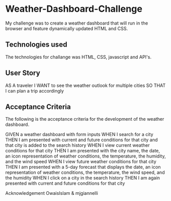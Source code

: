 # Weather-Dashboard-Challenge

My challenge was to create a weather dashboard that will run in the browser and feature dynamically updated HTML and CSS.

## Technologies used
The technologies for challange was HTML, CSS, javascript and API's. 

## User Story
AS A traveler
I WANT to see the weather outlook for multiple cities
SO THAT I can plan a trip accordingly

## Acceptance Criteria
The following is the acceptance criteria for the development of the weather dashboard. 

GIVEN a weather dashboard with form inputs
WHEN I search for a city
THEN I am presented with current and future conditions for that city and that city is added to the search history
WHEN I view current weather conditions for that city
THEN I am presented with the city name, the date, an icon representation of weather conditions, the temperature, the humidity, and the wind speed
WHEN I view future weather conditions for that city
THEN I am presented with a 5-day forecast that displays the date, an icon representation of weather conditions, the temperature, the wind speed, and the humidity
WHEN I click on a city in the search history
THEN I am again presented with current and future conditions for that city

Acknowledgement 
OwaisIslam & mjgiannelli